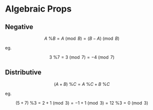 # Algebraic Props

## Negative

$$   A \text{ \% } B = A \pmod{B} = (B-A) \pmod{B} \tag*{ if B > A}$$

eg.

$$   3 \text{ \% } 7 = 3 \pmod{7} = -4 \pmod{7}    $$

## Distributive

$$   (A + B) \text{ \% } C = A \text{ \% }C + B \text{ \% } C  $$

eg.

$$   (5 + 7) \text{ \% } 3 = 2 + 1 \pmod{3} = -1 + 1 \pmod{3} = 12 \text{ \% }3 = 0\pmod{3}    $$

